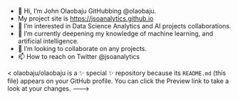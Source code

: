 - 👋 Hi, I’m John Olaobaju GitHubbing @olaobaju.
- My project site is https://jsoanalytics.github.io
- 👀 I’m interested in Data Science Analytics and AI projects collaborations.
- 🌱 I’m currently deepening my knowledge of machine learning, and artificial intelligence.
- 💞️ I’m looking to collaborate on any projects.
- 📫 How to reach on Twitter  @jsoanalytics

<
olaobaju/olaobaju is a ✨ special ✨ repository because its `README.md` (this file) appears on your GitHub profile.
You can click the Preview link to take a look at your changes.
--->
